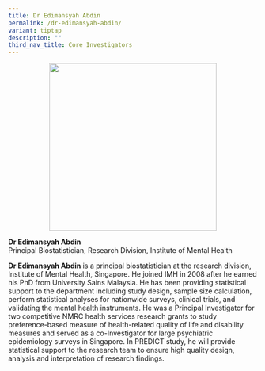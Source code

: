 ```yaml
---
title: Dr Edimansyah Abdin
permalink: /dr-edimansyah-abdin/
variant: tiptap
description: ""
third_nav_title: Core Investigators
---
```

<div class="isomer-image-wrapper">
<img style="box-sizing: inherit; font-family: Lato, sans-serif; max-width: 100%; height: auto; display: block; margin: auto; width: 338.125px;" height="auto" width="100%" alt="" src="https://staging.d15invg1m5z48.amplifyapp.com/images/Portraits/Edi/DSC1479.jpg">
</div>
<p><strong>Dr Edimansyah Abdin</strong>
<br>Principal Biostatistician, Research Division, Institute of Mental Health</p>
<p><strong>Dr Edimansyah Abdin</strong> is a principal biostatistician at
the research division, Institute of Mental Health, Singapore. He joined
IMH in 2008 after he earned his PhD from University Sains Malaysia. He
has been providing statistical support to the department including study
design, sample size calculation, perform statistical analyses for nationwide
surveys, clinical trials, and validating the mental health instruments.
He was a Principal Investigator for two competitive NMRC health services
research grants to study preference-based measure of health-related quality
of life and disability measures and served as a co-Investigator for large
psychiatric epidemiology surveys in Singapore. In PREDICT study, he will
provide statistical support to the research team to ensure high quality
design, analysis and interpretation of research findings.</p>